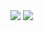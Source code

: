 <!DOCTYPE html> 
<html lang="en"> 
<head> 
    <meta charset="UTF-8"> 
    <meta name="viewport" content="width=device-width, initial-scale=1.0"> 
</head> 
<body> 
    <img src="https://i.ibb.co/VTbjx3J"> 
    <img src="https://i.ibb.co/JQYwmhW/013039b9771bf2dcf72fc4e341629041.jpg"> 
</body> 
</html>
